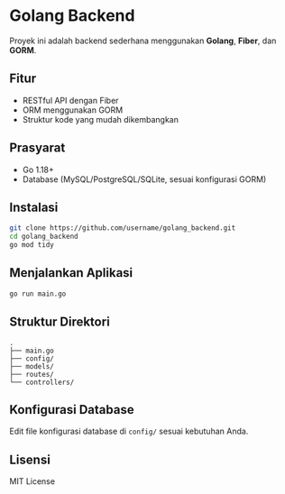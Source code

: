 # Golang Backend

Proyek ini adalah backend sederhana menggunakan **Golang**, **Fiber**, dan **GORM**.

## Fitur

- RESTful API dengan Fiber
- ORM menggunakan GORM
- Struktur kode yang mudah dikembangkan

## Prasyarat

- Go 1.18+
- Database (MySQL/PostgreSQL/SQLite, sesuai konfigurasi GORM)

## Instalasi

```bash
git clone https://github.com/username/golang_backend.git
cd golang_backend
go mod tidy
```

## Menjalankan Aplikasi

```bash
go run main.go
```

## Struktur Direktori

```
.
├── main.go
├── config/
├── models/
├── routes/
└── controllers/
```

## Konfigurasi Database

Edit file konfigurasi database di `config/` sesuai kebutuhan Anda.

## Lisensi

MIT License